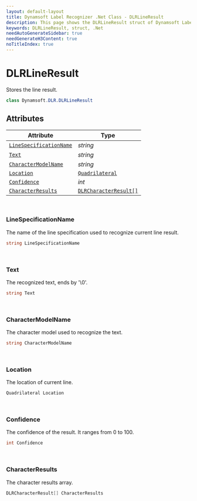 ```yaml
---
layout: default-layout
title: Dynamsoft Label Recognizer .Net Class - DLRLineResult
description: This page shows the DLRLineResult struct of Dynamsoft Label Recognizer for .Net Language.
keywords: DLRLineResult, struct, .Net
needAutoGenerateSidebar: true
needGenerateH3Content: true
noTitleIndex: true
---
```



# DLRLineResult
Stores the line result.
  
```csharp
class Dynamsoft.DLR.DLRLineResult
```

## Attributes
  
| Attribute | Type |
|---------- | ---- |
| [`LineSpecificationName`](#linespecificationname) | *string* |
| [`Text`](#text) | *string* |
| [`CharacterModelName`](#charactermodelname) | *string* |
| [`Location`](#location) | [`Quadrilateral`](quadrilateral.md) |
| [`Confidence`](#confidence) | *int* |
| [`CharacterResults`](#characterresults) | [`DLRCharacterResult[]`](dlr-character-result.md) |


&nbsp;

### LineSpecificationName
The name of the line specification used to recognize current line result.
```csharp
string LineSpecificationName
```

&nbsp;

### Text
The recognized text, ends by '\0'.
```csharp
string Text
```

&nbsp;

### CharacterModelName
The character model used to recognize the text.
```csharp
string CharacterModelName
```

&nbsp;

### Location
The location of current line.
```csharp
Quadrilateral Location
```


&nbsp;

### Confidence
The confidence of the result. It ranges from 0 to 100.
```csharp
int Confidence
```

&nbsp;

### CharacterResults
The character results array.
```csharp
DLRCharacterResult[] CharacterResults
```


